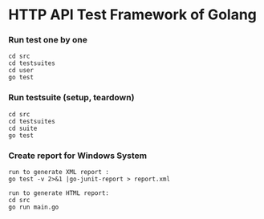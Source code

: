 # HTTP API Test Framework of Golang

### Run test one by one
    cd src
    cd testsuites
    cd user
    go test

### Run testsuite (setup, teardown)
    cd src
    cd testsuites
    cd suite
    go test

### Create report for Windows System
    run to generate XML report :
    go test -v 2>&1 |go-junit-report > report.xml

    run to generate HTML report:
    cd src
    go run main.go